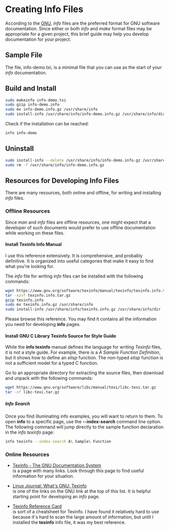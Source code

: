 # Creating Info Files

According to the [GNU](https://www.gnu.org/prep/standards/html_node/GNU-Manuals.html#GNU-Manuals),
*info* files are the preferred format for GNU software
documentation.  Since either or both *info* and *make* format
files may be appropriate for a given project, this brief
guide may help you develop documentation for your project.

## Sample File

The file, info-demo.txi, is a minimal file that you can
use as the start of your *info* documentation.

## Build and Install

~~~sh
sudo makeinfo info-demo.txi
sudo gzip info-demo.info
sudo mv info-demo.info.gz /usr/share/info
sudo install-info /usr/share/info/info-demo.info.gz /usr/share/info/dir
~~~

Check if the installation can be reached:

~~~sh
info info-demo
~~~

## Uninstall

~~~sh
sudo install-info --delete /usr/share/info/info-demo.info.gz /usr/share/info/dir
sudo rm -f /usr/share/info/info-demo.info.gz
~~~

## Resources for Developing Info Files

There are many resources, both online and offline, for
writing and installing *info* files.

### Offline Resources

Since *man* and *info* files are offline resources, one
might expect that a developer of such documents would prefer
to use offline documentation while working on these files.

#### Install Texinfo Info Manual

I use this reference extensively.  It is comprehensive, and probably
definitive.  It is organized into useful categories that make it easy
to find what you're looking for.

The *info* file for writing *info* files can be installed
with the following commands:

~~~sh
wget https://www.gnu.org/software/texinfo/manual/texinfo/texinfo.info.tar.gz
tar -xzvf texinfo.info.tar.gz
gzip texinfo.info
sudo mv texinfo.info.gz /usr/share/info
sudo install-info /usr/share/info/texinfo.info.gz /usr/share/info/dir
~~~

Please browse this reference.  You may find it contains all the
information you need for developing **info** pages.

#### Install GNU C Library Texinfo Source for Style Guide

While the **info texinfo** manual defines the language for writing
*Texinfo* files, it is not a style guide.  For example, there is a
*A Sample Function Definition*, but it shows how to define an *elisp*
function.  The non-typed *elisp* function is not a sufficient model
for a typed C function.

Go to an appropriate directory for extracting the source files, then
download and unpack with the following commands:

~~~sh
wget https://www.gnu.org/software/libc/manual/texi/libc-texi.tar.gz
tar -xf libc-texi.tar.gz
~~~

##### Info Search

Once you find illuminating info examples, you will want to return to
them.  To open **info** to a specific page, use the **--index-search**
command line option.  The following command will jump directly to the
sample function declaration in the *info texinfo* page:

~~~sh
info texinfo --index-search A\ Sample\ Function
~~~

### Online Resources

- [Texinfo - The GNU Documentation System](https://www.gnu.org/software/texinfo/)  
  is a page with many links.  Look through this page to find useful
  information for your situation.

- [Linux Journal: What's GNU: Texinfo](https://www.linuxjournal.com/article/2840)  
  is one of the links on the GNU link at the top of this list.
  It is helpful starting point for developing an *info* page.

- [Texinfo Reference Card](http://git.savannah.gnu.org/cgit/texinfo.git/plain/doc/refcard/txirefcard.pdf)  
  is sort of a cheatsheet for Texinfo.  I have found it relatively hard to
  use because it's hard to scan the large amount of information, but
  until I installed the **texinfo** info file, it was my best reference.
